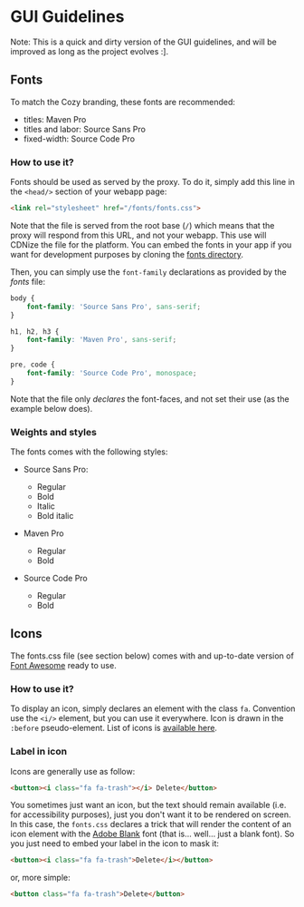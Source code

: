 # GUI Guidelines

Note: This is a quick and dirty version of the GUI guidelines, and will be improved as long as the project evolves :].


## Fonts

To match the Cozy branding, these fonts are recommended:

- titles: Maven Pro
- titles and labor: Source Sans Pro
- fixed-width: Source Code Pro

### How to use it?

Fonts should be used as served by the proxy. To do it, simply add this line in the `<head/>` section of your webapp page:

```html
<link rel="stylesheet" href="/fonts/fonts.css">
```

Note that the file is served from the root base (`/`) which means that the proxy will respond from this URL, and not your webapp. This use will CDNize the file for the platform. You can embed the fonts in your app if you want for development purposes by cloning the [fonts directory](https://github.com/cozy/cozy-proxy/tree/master/client/app/assets/fonts).

Then, you can simply use the `font-family` declarations as provided by the _fonts_ file:

```css
body {
    font-family: 'Source Sans Pro', sans-serif;
}

h1, h2, h3 {
    font-family: 'Maven Pro', sans-serif;
}

pre, code {
    font-family: 'Source Code Pro', monospace;
}
```

Note that the file only _declares_ the font-faces, and not set their use (as the example below does).

### Weights and styles

The fonts comes with the following styles:

- Source Sans Pro:
    - Regular
    - Bold
    - Italic
    - Bold italic

- Maven Pro
    - Regular
    - Bold

- Source Code Pro
    - Regular
    - Bold


## Icons

The fonts.css file (see section below) comes with and up-to-date version of [Font Awesome](http://fortawesome.github.io/Font-Awesome/) ready to use.

### How to use it?

To display an icon, simply declares an element with the class `fa`. Convention use the `<i/>` element, but you can use it everywhere. Icon is drawn in the `:before` pseudo-element. List of icons is [available here](http://fortawesome.github.io/Font-Awesome/icons/).


### Label in icon

Icons are generally use as follow:

```html
<button><i class="fa fa-trash"></i> Delete</button>
```

You sometimes just want an icon, but the text should remain available (i.e. for accessibility purposes), just you don't want it to be rendered on screen. In this case, the `fonts.css` declares a trick that will render the content of an icon element with the [Adobe Blank](https://github.com/adobe-fonts/adobe-blank) font (that is… well… just a blank font). So you just need to embed your label in the icon to mask it:

```html
<button><i class="fa fa-trash">Delete</i></button>
```

or, more simple:

```html
<button class="fa fa-trash">Delete</button>
```
